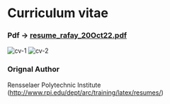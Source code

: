 # Curriculum vitae
### Pdf -> [resume_rafay_20Oct22.pdf](https://github.com/rafaymhddn/academic-cv/files/9845366/resume_rafay_20Oct22.pdf)
![cv-1](https://user-images.githubusercontent.com/102142723/197364776-f97e7ba2-3910-4aa0-b029-58810fd55235.png)
![cv-2](https://user-images.githubusercontent.com/102142723/197364823-43dade0d-6ec8-42fd-a36d-24af600b9964.png)




### Orignal Author

Rensselaer Polytechnic Institute (http://www.rpi.edu/dept/arc/training/latex/resumes/)
